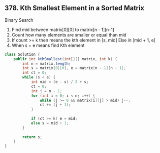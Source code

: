 ## 378. Kth Smallest Element in a Sorted Matrix

Binary Search

1. Find mid between matrix[0][0] to matrix[n - 1][n-1]   
2. Count how many elements are smaller or equal than mid   
3. If count >= k then means the kth element in [s, mid] 
  Else in [mid + 1, e] 
4. When s = e means find Kth element

```java
class Solution {
    public int kthSmallest(int[][] matrix, int k) {
        int n = matrix.length;
        int s = matrix[0][0], e = matrix[n - 1][n - 1];
        int ct = 0;     
        while (s < e) {
            int mid = (e - s) / 2 + s;
            ct = 0;
            int j = n - 1;
            for (int i = 0; i < n; i++) {
                while (j >= 0 && matrix[i][j] > mid) j--;
                ct += (j + 1);
            }
            
            if (ct >= k) e = mid;
            else s = mid + 1;            
        }
        
        return s;
    }
}
```
